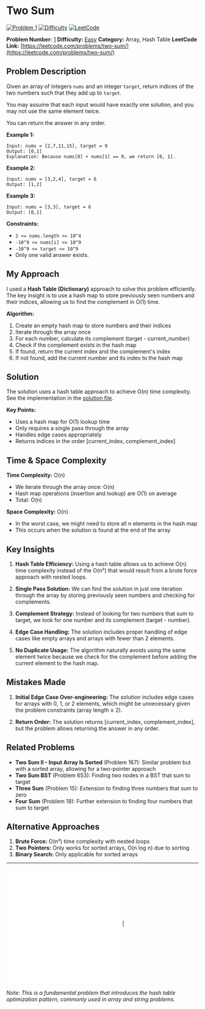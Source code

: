 # Two Sum

[![Problem 1](https://img.shields.io/badge/Problem-1-blue?style=for-the-badge&logo=leetcode)](https://leetcode.com/problems/two-sum/)
[![Difficulty](https://img.shields.io/badge/Difficulty-Easy-green?style=for-the-badge)](https://leetcode.com/problemset/?difficulty=EASY)
[![LeetCode](https://img.shields.io/badge/LeetCode-View%20Problem-orange?style=for-the-badge&logo=leetcode)](https://leetcode.com/problems/two-sum/)

**Problem Number:** [1](https://leetcode.com/problems/two-sum/)
**Difficulty:** [Easy](https://leetcode.com/problemset/?difficulty=EASY)
**Category:** Array, Hash Table
**LeetCode Link:** [https://leetcode.com/problems/two-sum/](https://leetcode.com/problems/two-sum/)

## Problem Description

Given an array of integers `nums` and an integer `target`, return indices of the two numbers such that they add up to `target`.

You may assume that each input would have exactly one solution, and you may not use the same element twice.

You can return the answer in any order.

**Example 1:**
```
Input: nums = [2,7,11,15], target = 9
Output: [0,1]
Explanation: Because nums[0] + nums[1] == 9, we return [0, 1].
```

**Example 2:**
```
Input: nums = [3,2,4], target = 6
Output: [1,2]
```

**Example 3:**
```
Input: nums = [3,3], target = 6
Output: [0,1]
```

**Constraints:**
- `2 <= nums.length <= 10^4`
- `-10^9 <= nums[i] <= 10^9`
- `-10^9 <= target <= 10^9`
- Only one valid answer exists.

## My Approach

I used a **Hash Table (Dictionary)** approach to solve this problem efficiently. The key insight is to use a hash map to store previously seen numbers and their indices, allowing us to find the complement in O(1) time.

**Algorithm:**
1. Create an empty hash map to store numbers and their indices
2. Iterate through the array once
3. For each number, calculate its complement (target - current_number)
4. Check if the complement exists in the hash map
5. If found, return the current index and the complement's index
6. If not found, add the current number and its index to the hash map

## Solution

The solution uses a hash table approach to achieve O(n) time complexity. See the implementation in the [solution file](../exercises/1.two-sum.py).

**Key Points:**
- Uses a hash map for O(1) lookup time
- Only requires a single pass through the array
- Handles edge cases appropriately
- Returns indices in the order [current_index, complement_index]

## Time & Space Complexity

**Time Complexity:** O(n)
- We iterate through the array once: O(n)
- Hash map operations (insertion and lookup) are O(1) on average
- Total: O(n)

**Space Complexity:** O(n)
- In the worst case, we might need to store all n elements in the hash map
- This occurs when the solution is found at the end of the array

## Key Insights

1. **Hash Table Efficiency:** Using a hash table allows us to achieve O(n) time complexity instead of the O(n²) that would result from a brute force approach with nested loops.

2. **Single Pass Solution:** We can find the solution in just one iteration through the array by storing previously seen numbers and checking for complements.

3. **Complement Strategy:** Instead of looking for two numbers that sum to target, we look for one number and its complement (target - number).

4. **Edge Case Handling:** The solution includes proper handling of edge cases like empty arrays and arrays with fewer than 2 elements.

5. **No Duplicate Usage:** The algorithm naturally avoids using the same element twice because we check for the complement before adding the current element to the hash map.

## Mistakes Made

1. **Initial Edge Case Over-engineering:** The solution includes edge cases for arrays with 0, 1, or 2 elements, which might be unnecessary given the problem constraints (array length ≥ 2).

2. **Return Order:** The solution returns [current_index, complement_index], but the problem allows returning the answer in any order.

## Related Problems

- **Two Sum II - Input Array Is Sorted** (Problem 167): Similar problem but with a sorted array, allowing for a two-pointer approach
- **Two Sum BST** (Problem 653): Finding two nodes in a BST that sum to target
- **Three Sum** (Problem 15): Extension to finding three numbers that sum to zero
- **Four Sum** (Problem 18): Further extension to finding four numbers that sum to target

## Alternative Approaches

1. **Brute Force:** O(n²) time complexity with nested loops
2. **Two Pointers:** Only works for sorted arrays, O(n log n) due to sorting
3. **Binary Search:** Only applicable for sorted arrays

---

[![Back to Index](../../README.md#-problem-index)](../../README.md#-problem-index) | [![View Solution](../exercises/1.two-sum.py)](../exercises/1.two-sum.py)

*Note: This is a fundamental problem that introduces the hash table optimization pattern, commonly used in array and string problems.*
